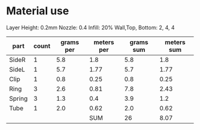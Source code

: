 # Material use

Layer Height: 0.2mm
Nozzle: 0.4
Infill: 20%
Wall,Top, Bottom: 2, 4, 4

| part   | count | grams per | meters per | grams sum | meters sum |
| ------ | ----- | --------- | ---------- | --------- | ---------- |
| SideR  | 1     | 5.8       | 1.8        | 5.8       | 1.8        |
| SideL  | 1     | 5.7       | 1.77       | 5.7       | 1.77       |
| Clip   | 1     | 0.8       | 0.25       | 0.8       | 0.25       |
| Ring   | 3     | 2.6       | 0.81       | 7.8       | 2.43       |
| Spring | 3     | 1.3       | 0.4        | 3.9       | 1.2        |
| Tube   | 1     | 2.0       | 0.62       | 2.0       | 0.62       |
|        |       |           | SUM        | 26        | 8.07       |





